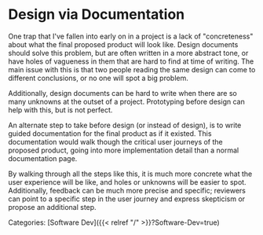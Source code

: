 # Design via Documentation

One trap that I've fallen into early on in a project is a lack of "concreteness"
about what the final proposed product will look like.
Design documents should solve this problem, but are often written in a more
abstract tone, or have holes of vagueness in them that are hard to find at time
of writing.
The main issue with this is that two people reading the same design can come to
different conclusions, or no one will spot a big problem.

Additionally, design documents can be hard to write when there are so many
unknowns at the outset of a project.
Prototyping before design can help with this, but is not perfect.

An alternate step to take before design (or instead of design), is to write
guided documentation for the final product as if it existed.
This documentation would walk though the critical user journeys of the proposed
product, going into more implementation detail than a normal documentation page.

By walking through all the steps like this, it is much more concrete what the
user experience will be like, and holes or unknowns will be easier to spot.
Additionally, feedback can be much more precise and specific; reviewers can
point to a specific step in the user journey and express skepticism or propose
an additional step.

Categories: [Software Dev]({{< relref "/" >}}?Software-Dev=true)